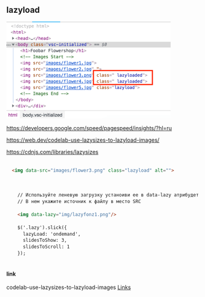 
## lazyload

![](../img/lazyload-console.png)

https://developers.google.com/speed/pagespeed/insights/?hl=ru

https://web.dev/codelab-use-lazysizes-to-lazyload-images/

https://cdnjs.com/libraries/lazysizes

```html

  <img data-src="images/flower3.png" class="lazyload" alt="">
	
```

```html
       
    // Используйте леневую загрузку устаноиви ее в data-lazy атрибудет
    // В нем укажите источник к файлу в место SRC

    <img data-lazy="img/lazyfonz1.png"/>

    $('.lazy').slick({
      lazyLoad: 'ondemand',
      slidesToShow: 3,
      slidesToScroll: 1
    });
        

```

#### link

codelab-use-lazysizes-to-lazyload-images [Links](https://web.dev/codelab-use-lazysizes-to-lazyload-images/)





